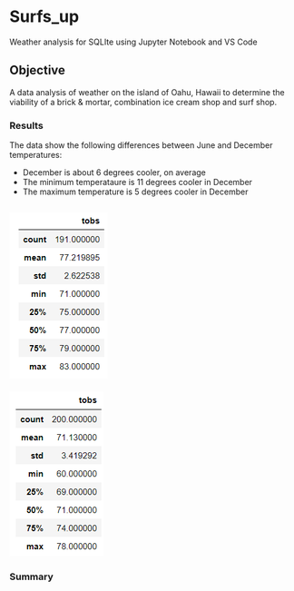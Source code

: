 # Surfs_up
Weather analysis for SQLIte using Jupyter Notebook and VS Code

## Objective

A data analysis of weather on the island of Oahu, Hawaii to determine the viability of a brick & mortar, combination ice cream shop and surf shop.

### Results

The data show the following differences between June and December temperatures:
  - December is about 6 degrees cooler, on average
  - The minimum temperataure is 11 degrees cooler in December
  - The maximum temperature is 5 degrees cooler in December

![June summary statisitics](https://github.com/Angelique4791/Surfs_up/blob/main/June_summary_stats.png)
---
![December summary statisitics](https://github.com/Angelique4791/Surfs_up/blob/main/Dec_summary_stats.png)


### Summary
